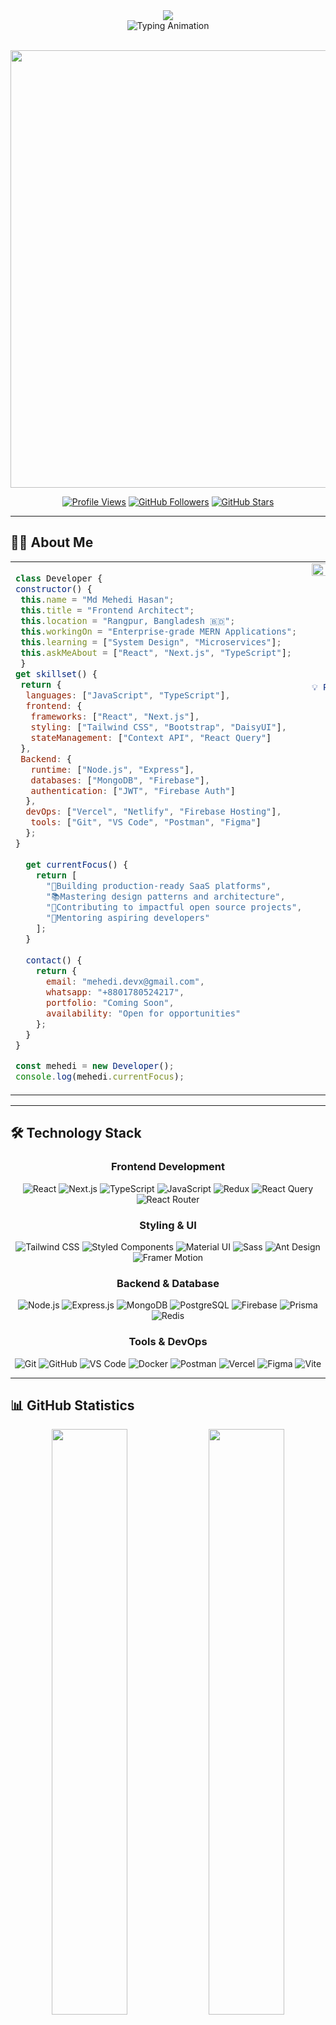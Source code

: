 <div align="center">
  <img src="https://capsule-render.vercel.app/api?type=waving&color=gradient&customColorList=6,11,20&height=280&section=header&text=MEHEDI%20HASAN&fontSize=90&fontColor=fff&animation=fadeIn&fontAlignY=38&desc=Crafting%20Digital%20Experiences%20%7C%20Frontend%20Architect%20%7C%20MERN%20Specialist&descAlignY=58&descSize=18"/>
</div>

<div align="center">
  <img src="https://readme-typing-svg.herokuapp.com?font=JetBrains+Mono&weight=600&size=32&duration=2500&pause=1000&color=3B82F6&center=true&vCenter=true&multiline=true&repeat=true&width=900&height=150&lines=Building+the+Future+of+Web+;Transforming+Ideas+into+Reality+;Full-Stack+Innovation+Meets+Design+" alt="Typing Animation" />
</div>

<br>

<p align="center">
  <img src="https://user-images.githubusercontent.com/74038190/212284100-561aa473-3905-4a80-b561-0d28506553ee.gif" width="700">
</p>

<div align="center">
  
[![Profile Views](https://komarev.com/ghpvc/?username=mehedidevx&style=flat-square&color=3b82f6&label=Profile%20Views)](https://github.com/mehedidevx)
[![GitHub Followers](https://img.shields.io/github/followers/mehedidevx?style=flat-square&color=10b981&labelColor=1e293b&label=Followers&logo=github&logoColor=white)](https://github.com/mehedidevx?tab=followers)
[![GitHub Stars](https://img.shields.io/github/stars/mehedidevx?style=flat-square&color=f59e0b&labelColor=1e293b&label=Stars&logo=github&logoColor=white)](https://github.com/mehedidevx)

</div>

---

## 👨‍💻 About Me

<table style="table-layout: fixed; width: 100%;">
<tr>
<td width="50%" valign="top">

```javascript
class Developer {
constructor() {
 this.name = "Md Mehedi Hasan";
 this.title = "Frontend Architect";
 this.location = "Rangpur, Bangladesh 🇧🇩";
 this.workingOn = "Enterprise-grade MERN Applications";
 this.learning = ["System Design", "Microservices"];
 this.askMeAbout = ["React", "Next.js", "TypeScript"];
 }
get skillset() {
 return {
  languages: ["JavaScript", "TypeScript"],
  frontend: {
   frameworks: ["React", "Next.js"],
   styling: ["Tailwind CSS", "Bootstrap", "DaisyUI"],
   stateManagement: ["Context API", "React Query"]
 },
 Backend: {
   runtime: ["Node.js", "Express"],
   databases: ["MongoDB", "Firebase"],
   authentication: ["JWT", "Firebase Auth"]
  },
  devOps: ["Vercel", "Netlify", "Firebase Hosting"],
   tools: ["Git", "VS Code", "Postman", "Figma"]
  };
}
  
  get currentFocus() {
    return [
      "🎯Building production-ready SaaS platforms",
      "📚Mastering design patterns and architecture",
      "🌟Contributing to impactful open source projects",
      "🤝Mentoring aspiring developers"
    ];
  }
  
  contact() {
    return {
      email: "mehedi.devx@gmail.com",
      whatsapp: "+8801780524217",
      portfolio: "Coming Soon",
      availability: "Open for opportunities"
    };
  }
}

const mehedi = new Developer();
console.log(mehedi.currentFocus);
```

</td>
<td width="50%" valign="top">

<div align="center">

<img src="https://user-images.githubusercontent.com/74038190/229223156-0cbdaba9-3128-4d8e-8719-b6b4cf741b67.gif" width="100%">

### 🎯 Current Status

```yaml
🚀 Status: Building & Shipping
💼 Role: Full-Stack Developer
🎓 Focus: React & Next.js Ecosystem
📍 Location: Rangpur, Bangladesh
⚡ Superpower: Clean Code & Problem Solving
🎯 Mission: Building Scalable Web Solutions
💡 Philosophy: Code with Purpose, Design with Passion
```

### 📊 Development Journey

**800+** Commits This Year  
**60+** Public Repositories  
**25+** Projects Completed  
**15+** Team Collaborations  
**10+** Open Source Contributions  
**5+** Active Projects  
**3+** Years of Coding Experience  
**100%** Passion for Web Development  

### 🎨 What Drives Me

**Problem Solving** • **Clean Architecture** • **User Experience**

</div>

</td>
</tr>
</table>

---

## 🛠️ Technology Stack

<div align="center">

### Frontend Development
![React](https://img.shields.io/badge/React-20232A?style=for-the-badge&logo=react&logoColor=61DAFB)
![Next.js](https://img.shields.io/badge/Next.js-000000?style=for-the-badge&logo=nextdotjs&logoColor=white)
![TypeScript](https://img.shields.io/badge/TypeScript-007ACC?style=for-the-badge&logo=typescript&logoColor=white)
![JavaScript](https://img.shields.io/badge/JavaScript-F7DF1E?style=for-the-badge&logo=javascript&logoColor=black)
![Redux](https://img.shields.io/badge/Redux-593D88?style=for-the-badge&logo=redux&logoColor=white)
![React Query](https://img.shields.io/badge/React_Query-FF4154?style=for-the-badge&logo=react-query&logoColor=white)
![React Router](https://img.shields.io/badge/React_Router-CA4245?style=for-the-badge&logo=react-router&logoColor=white)

### Styling & UI
![Tailwind CSS](https://img.shields.io/badge/Tailwind_CSS-38B2AC?style=for-the-badge&logo=tailwind-css&logoColor=white)
![Styled Components](https://img.shields.io/badge/Styled_Components-DB7093?style=for-the-badge&logo=styled-components&logoColor=white)
![Material UI](https://img.shields.io/badge/Material_UI-0081CB?style=for-the-badge&logo=material-ui&logoColor=white)
![Sass](https://img.shields.io/badge/Sass-CC6699?style=for-the-badge&logo=sass&logoColor=white)
![Ant Design](https://img.shields.io/badge/Ant_Design-0170FE?style=for-the-badge&logo=ant-design&logoColor=white)
![Framer Motion](https://img.shields.io/badge/Framer_Motion-0055FF?style=for-the-badge&logo=framer&logoColor=white)

### Backend & Database
![Node.js](https://img.shields.io/badge/Node.js-339933?style=for-the-badge&logo=nodedotjs&logoColor=white)
![Express.js](https://img.shields.io/badge/Express.js-000000?style=for-the-badge&logo=express&logoColor=white)
![MongoDB](https://img.shields.io/badge/MongoDB-47A248?style=for-the-badge&logo=mongodb&logoColor=white)
![PostgreSQL](https://img.shields.io/badge/PostgreSQL-316192?style=for-the-badge&logo=postgresql&logoColor=white)
![Firebase](https://img.shields.io/badge/Firebase-FFCA28?style=for-the-badge&logo=firebase&logoColor=black)
![Prisma](https://img.shields.io/badge/Prisma-2D3748?style=for-the-badge&logo=prisma&logoColor=white)
![Redis](https://img.shields.io/badge/Redis-DC382D?style=for-the-badge&logo=redis&logoColor=white)

### Tools & DevOps
![Git](https://img.shields.io/badge/Git-F05032?style=for-the-badge&logo=git&logoColor=white)
![GitHub](https://img.shields.io/badge/GitHub-181717?style=for-the-badge&logo=github&logoColor=white)
![VS Code](https://img.shields.io/badge/VS_Code-007ACC?style=for-the-badge&logo=visual-studio-code&logoColor=white)
![Docker](https://img.shields.io/badge/Docker-2496ED?style=for-the-badge&logo=docker&logoColor=white)
![Postman](https://img.shields.io/badge/Postman-FF6C37?style=for-the-badge&logo=postman&logoColor=white)
![Vercel](https://img.shields.io/badge/Vercel-000000?style=for-the-badge&logo=vercel&logoColor=white)
![Figma](https://img.shields.io/badge/Figma-F24E1E?style=for-the-badge&logo=figma&logoColor=white)
![Vite](https://img.shields.io/badge/Vite-646CFF?style=for-the-badge&logo=vite&logoColor=white)

</div>

---

## 📊 GitHub Statistics

<div align="center">
  
<img width="49%" src="https://github-readme-stats.vercel.app/api?username=mehedidevx&show_icons=true&theme=react&hide_border=true&bg_color=0D1117&title_color=3b82f6&icon_color=3b82f6&text_color=c9d1d9&count_private=true&include_all_commits=true" />
<img width="49%" src="https://streak-stats.demolab.com?user=mehedidevx&theme=react&hide_border=true&background=0D1117&stroke=3b82f6&ring=3b82f6&fire=f59e0b&currStreakNum=c9d1d9&sideNums=c9d1d9&currStreakLabel=3b82f6&sideLabels=3b82f6&dates=8b949e" />

</div>

<br>

<div align="center">
  
<img width="49%" src="https://github-readme-stats.vercel.app/api/top-langs/?username=mehedidevx&layout=compact&theme=react&hide_border=true&bg_color=0D1117&title_color=3b82f6&text_color=c9d1d9&langs_count=8&hide=html,css" />
<img width="49%" src="https://github-contributor-stats.vercel.app/api?username=mehedidevx&limit=5&theme=react&hide_border=true&bg_color=0D1117&title_color=3b82f6&text_color=c9d1d9&combine_all_yearly_contributions=true" />

</div>

<br>

<div align="center">
  <img src="https://github-readme-activity-graph.vercel.app/graph?username=mehedidevx&custom_title=Contribution%20Activity&bg_color=0D1117&color=3b82f6&line=3b82f6&point=c9d1d9&area=true&hide_border=true&area_color=3b82f6" width="98%" />
</div>

<br>

<p align="center">
  <img src="https://github-profile-summary-cards.vercel.app/api/cards/profile-details?username=mehedidevx&theme=github_dark" width="98%" />
</p>

---

## 🏆 Achievements

<div align="center">
  <img src="https://github-profile-trophy.vercel.app/?username=mehedidevx&theme=onestar&no-frame=true&no-bg=true&margin-w=8&margin-h=8&column=7&rank=-C,-?&title=Commits,Followers,Stars,PullRequest,Repositories,Issues" width="98%" />
</div>

---

## 💼 Professional Services

<div align="center">

| Service | Description | Status |
|---------|-------------|--------|
| 🎨 **Frontend Development** | Building responsive, performant React applications | ✅ Available |
| ⚙️ **Full-Stack Solutions** | Complete MERN stack applications with authentication | ✅ Available |
| 🚀 **Performance Optimization** | Speed up your existing React/Next.js applications | ✅ Available |
| 📱 **Responsive Design** | Pixel-perfect, mobile-first UI development | ✅ Available |
| 🔧 **API Development** | RESTful APIs with Express & MongoDB | ✅ Available |
| 📚 **Code Review & Mentoring** | Help junior developers level up their skills | ✅ Available |

</div>

---

## 🎯 2025 Roadmap

<div align="center">

```mermaid
graph LR
    A[Q1: Master System Design] --> B[Q2: Cloud Certifications]
    B --> C[Q3: Open Source Leadership]
    C --> D[Q4: Tech Content Creation]
    
    style A fill:#3b82f6,stroke:#333,stroke-width:2px,color:#fff
    style B fill:#10b981,stroke:#333,stroke-width:2px,color:#fff
    style C fill:#f59e0b,stroke:#333,stroke-width:2px,color:#fff
    style D fill:#8b5cf6,stroke:#333,stroke-width:2px,color:#fff
```

### 🎓 Learning Goals
**Advanced React Patterns** • **Microservices Architecture** • **AWS Solutions Architect** • **GraphQL & Apollo** • **Testing Best Practices**

### 🚀 Project Goals
**5 Major Open Source Contributions** • **3 Production SaaS Apps** • **Personal Portfolio V2** • **Developer Blog Launch** • **YouTube Channel**

### 📈 Career Goals
**Senior Frontend Role** • **Tech Conference Speaker** • **Mentorship Program** • **Building in Public** • **Global Network**

</div>

---

## 📫 Let's Connect

<div align="center">

### 🌐 Find Me Around The Web

<p>
  <a href="https://www.linkedin.com/in/mehedidevy/">
    <img src="https://img.shields.io/badge/LinkedIn-0077B5?style=for-the-badge&logo=linkedin&logoColor=white&labelColor=0077B5" />
  </a>
  <a href="https://www.facebook.com/mehedidevx">
    <img src="https://img.shields.io/badge/Facebook-1877F2?style=for-the-badge&logo=facebook&logoColor=white&labelColor=1877F2" />
  </a>
  <a href="mailto:mehedi.devx@gmail.com">
    <img src="https://img.shields.io/badge/Gmail-D14836?style=for-the-badge&logo=gmail&logoColor=white&labelColor=D14836" />
  </a>
  <a href="https://wa.me/8801780524217">
    <img src="https://img.shields.io/badge/WhatsApp-25D366?style=for-the-badge&logo=whatsapp&logoColor=white&labelColor=25D366" />
  </a>
  <a href="https://twitter.com/mehedidevx">
    <img src="https://img.shields.io/badge/Twitter-1DA1F2?style=for-the-badge&logo=twitter&logoColor=white&labelColor=1DA1F2" />
  </a>
  <a href="#">
    <img src="https://img.shields.io/badge/Portfolio-000000?style=for-the-badge&logo=About.me&logoColor=white&labelColor=000000" />
  </a>
</p>

### 💡 Open For

<table>
<tr>
<td align="center" width="25%">
<img src="https://raw.githubusercontent.com/Tarikul-Islam-Anik/Animated-Fluent-Emojis/master/Emojis/Objects/Briefcase.png" width="50"/><br>
<b>Full-Time Jobs</b><br>
<sub>Remote or On-site</sub>
</td>
<td align="center" width="25%">
<img src="https://raw.githubusercontent.com/Tarikul-Islam-Anik/Animated-Fluent-Emojis/master/Emojis/Objects/Laptop.png" width="50"/><br>
<b>Freelance Projects</b><br>
<sub>Available Now</sub>
</td>
<td align="center" width="25%">
<img src="https://raw.githubusercontent.com/Tarikul-Islam-Anik/Animated-Fluent-Emojis/master/Emojis/Hand%20gestures/Handshake.png" width="50"/><br>
<b>Collaborations</b><br>
<sub>Let's Build Together</sub>
</td>
<td align="center" width="25%">
<img src="https://raw.githubusercontent.com/Tarikul-Islam-Anik/Animated-Fluent-Emojis/master/Emojis/People/Teacher%20Light%20Skin%20Tone.png" width="50"/><br>
<b>Mentorship</b><br>
<sub>Knowledge Sharing</sub>
</td>
</tr>
</table>

### ⚡ Response Time

<img src="https://img.shields.io/badge/📧_Email-Within_24h-10b981?style=for-the-badge" />
<img src="https://img.shields.io/badge/💬_WhatsApp-Instant-25D366?style=for-the-badge" />
<img src="https://img.shields.io/badge/💼_LinkedIn-Within_12h-0077B5?style=for-the-badge" />

</div>

---

## 💭 Words I Code By

<div align="center">

> *"Any fool can write code that a computer can understand. Good programmers write code that humans can understand."*  
> — Martin Fowler

> *"First, solve the problem. Then, write the code."*  
> — John Johnson

> *"Code is like humor. When you have to explain it, it's bad."*  
> — Cory House

> *"Make it work, make it right, make it fast."*  
> — Kent Beck

</div>

---

## 🎨 Support My Work

<div align="center">

**If you find my work valuable, consider:**

⭐ **Star** my repositories • 🍴 **Fork** interesting projects • 👁️ **Watch** for updates  
🤝 **Contribute** to open source • 💬 **Share** with your network • ☕ **Buy me a coffee**

<br>

<img src="https://user-images.githubusercontent.com/74038190/212284087-bbe7e430-757e-4901-90bf-4cd2ce3e1852.gif" width="400" />

### 🚀 Let's Build Something Extraordinary!

**Got an exciting project? Let's turn your vision into reality.**

<a href="mailto:mehedi.devx@gmail.com">
  <img src="https://img.shields.io/badge/📩_Get_In_Touch-mehedi.devx@gmail.com-3b82f6?style=for-the-badge" />
</a>

</div>

---

<div align="center">
  
<img src="https://readme-typing-svg.herokuapp.com?font=JetBrains+Mono&size=14&duration=3000&pause=1000&color=3B82F6&center=true&vCenter=true&width=1000&lines=⭐+Thanks+for+visiting!+Let's+connect+and+create+amazing+things+together!+⭐;💻+Passionate+about+clean+code%2C+great+UX%2C+and+continuous+learning!+💻;🚀+Always+open+to+new+opportunities+and+exciting+collaborations!+🚀" />

</div>

<br>

<img src="https://capsule-render.vercel.app/api?type=waving&color=gradient&customColorList=6,11,20&height=120&section=footer"/>

<div align="center">
  
![Made with ❤️](https://img.shields.io/badge/Made_with_❤️_by-Mehedi_Hasan-3b82f6?style=for-the-badge&labelColor=1e293b)

**Last Updated:** October 2025 • **Version:** 2.0 • **Status:** Active

<img src="https://visitcount.itsvg.in/api?id=mehedidevx&label=Total%20Visits&color=3b82f6&icon=5&pretty=true" />

</div>

